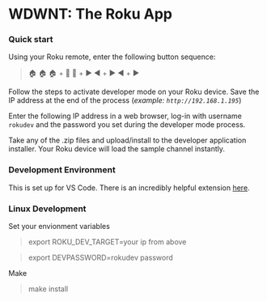 # WDWNT: The Roku App

### Quick start

Using your Roku remote, enter the following button sequence:

> :house: :house: :house: + :arrow_up_small: :arrow_up_small: + :arrow_forward: :arrow_backward: + :arrow_forward:  :arrow_backward: + :arrow_forward:

Follow the steps to activate developer mode on your Roku device. Save the IP address at the end of the process (_example: `http://192.168.1.195`_)

Enter the following IP address in a web browser, log-in with username `rokudev` and the password you set during the developer mode process.

Take any of the .zip files and upload/install to the developer application installer. Your Roku device will load the sample channel instantly.


### Development Environment

This is set up for VS Code. There is an incredibly helpful extension [here](https://marketplace.visualstudio.com/items?itemName=celsoaf.brightscript).

### Linux Development
 
Set your envionment variables
> export ROKU_DEV_TARGET=your ip from above

> export DEVPASSWORD=rokudev password

Make
> make install
